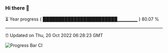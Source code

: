 ### Hi there 👋

⏳ Year progress { ████████████████████████▁▁▁▁▁▁ } 80.07 %

---

⏰ Updated on Thu, 20 Oct 2022 06:28:23 GMT

![Progress Bar CI](https://github.com/liununu/liununu/workflows/Progress%20Bar%20CI/badge.svg)
